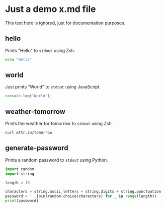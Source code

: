 # Just a demo x.md file

This text here is ignored, just for documentation purposes.

## hello

Prints "Hello" to `stdout` using Zsh.

```zsh
echo "Hello"
```

## world

Just prints "World" to `stdout` using JavaScript.

```js
console.log("World");
```

## weather-tomorrow

Prints the weather for tomorrow to `stdout` using Zsh.

```zsh
curl wttr.in/tomorrow
```

## generate-password

Prints a random password to `stdout` using Python.

```python
import random
import string

length = 16

characters = string.ascii_letters + string.digits + string.punctuation
password = ''.join(random.choice(characters) for _ in range(length))
print(password)
```
